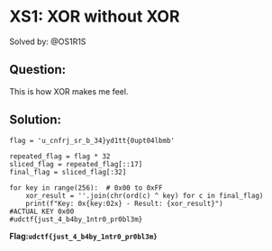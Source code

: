 # XS1: XOR without XOR

Solved by: @OS1R1S

## Question:
This is how XOR makes me feel.

## Solution:
```
flag = 'u_cnfrj_sr_b_34}yd1tt{0upt04lbmb'

repeated_flag = flag * 32
sliced_flag = repeated_flag[::17]
final_flag = sliced_flag[:32]

for key in range(256):  # 0x00 to 0xFF
    xor_result = ''.join(chr(ord(c) ^ key) for c in final_flag)
    print(f"Key: 0x{key:02x} - Result: {xor_result}")
#ACTUAL KEY 0x00
#udctf{just_4_b4by_1ntr0_pr0bl3m}
```

**Flag:`udctf{just_4_b4by_1ntr0_pr0bl3m}`** 
